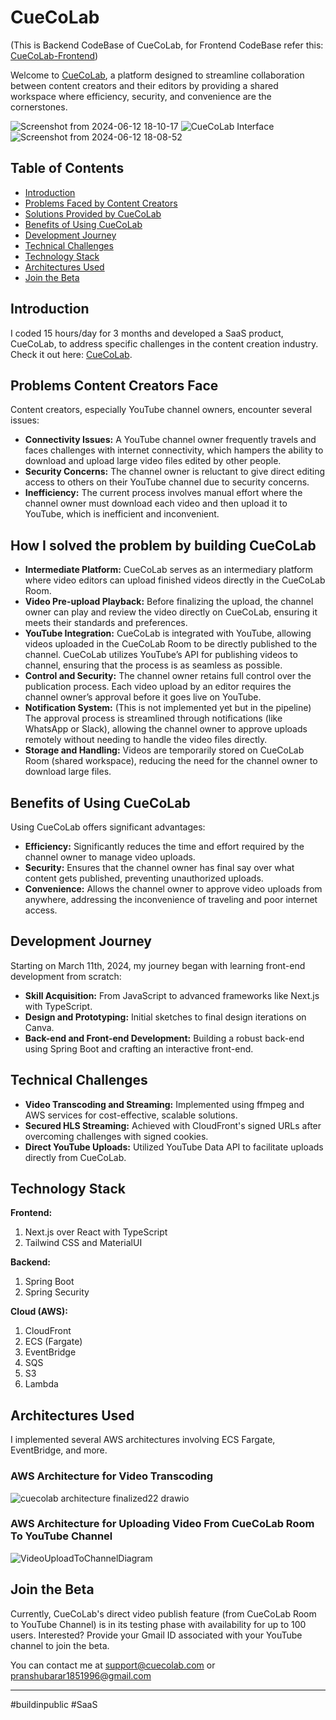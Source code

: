 # CueCoLab

(This is Backend CodeBase of CueCoLab, for Frontend CodeBase refer this: [CueCoLab-Frontend](https://github.com/PranshuBarar/CueCoLab-Frontend))

Welcome to [CueCoLab](http://cuecolab.com), a platform designed to streamline collaboration between content creators and their editors by providing a shared workspace where efficiency, security, and convenience are the cornerstones.

![Screenshot from 2024-06-12 18-10-17](https://github.com/PranshuBarar/CueCoLab-Frontend/assets/117909106/33a42d74-9df0-4399-b280-8d760b36fbd0)
![CueCoLab Interface](https://github.com/PranshuBarar/CueCoLab-Frontend/assets/117909106/e5843a8d-ad69-419e-9e89-16fed44195c3)
![Screenshot from 2024-06-12 18-08-52](https://github.com/PranshuBarar/CueCoLab-Frontend/assets/117909106/0ae13dfe-e231-4a6b-bac7-de2acd5d78fb)
<!-- If you have an image, replace 'link_to_image_here' with the URL to the image. -->

## Table of Contents
- [Introduction](#introduction)
- [Problems Faced by Content Creators](#problems-faced-by-content-creators)
- [Solutions Provided by CueCoLab](#solutions-provided-by-cuecolab)
- [Benefits of Using CueCoLab](#benefits-of-using-cuecolab)
- [Development Journey](#development-journey)
- [Technical Challenges](#technical-challenges)
- [Technology Stack](#technology-stack)
- [Architectures Used](#architectures-used)
- [Join the Beta](#join-the-beta)

## Introduction
I coded 15 hours/day for 3 months and developed a SaaS product, CueCoLab, to address specific challenges in the content creation industry. Check it out here: [CueCoLab](https://cuecolab.com).

## Problems Content Creators Face
Content creators, especially YouTube channel owners, encounter several issues:
- **Connectivity Issues:** A YouTube channel owner frequently travels and faces challenges with internet connectivity, which hampers the ability to download and upload large video files edited by other people.
- **Security Concerns:** The channel owner is reluctant to give direct editing access to others on their YouTube channel due to security concerns.
- **Inefficiency:** The current process involves manual effort where the channel owner must download each video and then upload it to YouTube, which is inefficient and inconvenient.

## How I solved the problem by building CueCoLab
- **Intermediate Platform:** CueCoLab serves as an intermediary platform where video editors can upload finished videos directly in the CueCoLab Room.
- **Video Pre-upload Playback:** Before finalizing the upload, the channel owner can play and review the video directly on CueCoLab, ensuring it meets their standards and preferences.
- **YouTube Integration:** CueCoLab is integrated with YouTube, allowing videos uploaded in the CueCoLab Room to be directly published to the channel. CueCoLab utilizes YouTube’s API for publishing videos to channel, ensuring that the process is as seamless as possible.
- **Control and Security:** The channel owner retains full control over the publication process. Each video upload by an editor requires the channel owner’s approval before it goes live on YouTube.
- **Notification System:** (This is not implemented yet but in the pipeline) The approval process is streamlined through notifications (like WhatsApp or Slack), allowing the channel owner to approve uploads remotely without needing to handle the video files directly.
- **Storage and Handling:** Videos are temporarily stored on CueCoLab Room (shared workspace), reducing the need for the channel owner to download large files.
  
## Benefits of Using CueCoLab
Using CueCoLab offers significant advantages:
- **Efficiency:** Significantly reduces the time and effort required by the channel owner to manage video uploads.
- **Security:** Ensures that the channel owner has final say over what content gets published, preventing unauthorized uploads.
- **Convenience:** Allows the channel owner to approve video uploads from anywhere, addressing the inconvenience of traveling and poor internet access.

## Development Journey
Starting on March 11th, 2024, my journey began with learning front-end development from scratch:
- **Skill Acquisition:** From JavaScript to advanced frameworks like Next.js with TypeScript.
- **Design and Prototyping:** Initial sketches to final design iterations on Canva.
- **Back-end and Front-end Development:** Building a robust back-end using Spring Boot and crafting an interactive front-end.

## Technical Challenges
- **Video Transcoding and Streaming:** Implemented using ffmpeg and AWS services for cost-effective, scalable solutions.
- **Secured HLS Streaming:** Achieved with CloudFront's signed URLs after overcoming challenges with signed cookies.
- **Direct YouTube Uploads:** Utilized YouTube Data API to facilitate uploads directly from CueCoLab.

## Technology Stack
**Frontend:**
1. Next.js over React with TypeScript
2. Tailwind CSS and MaterialUI

**Backend:**
1. Spring Boot
2. Spring Security

**Cloud (AWS):**
1. CloudFront
2. ECS (Fargate)
3. EventBridge
4. SQS
5. S3
6. Lambda

## Architectures Used
I implemented several AWS architectures involving ECS Fargate, EventBridge, and more.

### AWS Architecture for Video Transcoding
![cuecolab architecture finalized22 drawio](https://github.com/PranshuBarar/CueCoLab-Frontend/assets/117909106/fda21a46-7933-4b2f-af54-a8a4f0b26572)

### AWS Architecture for Uploading Video From CueCoLab Room To YouTube Channel
![VideoUploadToChannelDiagram](https://github.com/PranshuBarar/CueCoLab-Frontend/assets/117909106/df805bf0-0900-4ecc-910a-fe8daad564f1)



## Join the Beta
Currently, CueCoLab's direct video publish feature (from CueCoLab Room to YouTube Channel) is in its testing phase with availability for up to 100 users. Interested? Provide your Gmail ID associated with your YouTube channel to join the beta.

You can contact me at support@cuecolab.com or pranshubarar1851996@gmail.com

---

#buildinpublic #SaaS

